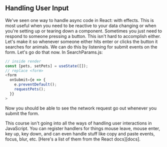 ## Handling User Input

We've seen one way to handle async code in React: with effects. This is most useful when you need to be reactive to your data changing or when you're setting up or tearing down a component. Sometimes you just need to respond to someone pressing a button. This isn't hard to accomplish either. Let's make it so whenever someone either hits enter or clicks the button it searches for animals. We can do this by listening for submit events on the form. Let's go do that now. In SearchParams.js:

```javascript
// inside render
const [pets, setPets] = useState([]);
// replace <form>
<form
  onSubmit={e => {
    e.preventDefault();
    requestPets();
  }}
>
```

Now you should be able to see the network request go out whenever you submit the form.

This course isn't going into all the ways of handling user interactions in JavaScript. You can register handlers for things mouse leave, mouse enter, key up, key down, and can even handle stuff like copy and paste events, focus, blur, etc. [Here's a list of them from the React docs][docs].

